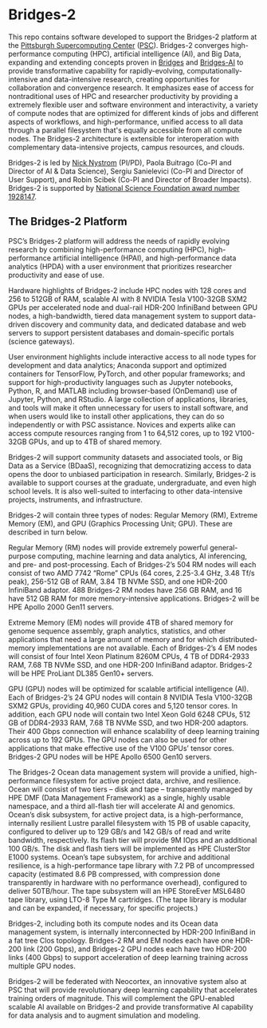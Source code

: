 # Bridges-2
This repo contains software developed to support the Bridges-2 platform at the [Pittsburgh Supercomputing Center](https://psc.edu) ([PSC](https://psc.edu)).
Bridges-2 converges high-performance computing (HPC), artificial intelligence (AI), and Big Data, expanding and extending concepts proven in [Bridges](https://psc.edu/resources/computing/bridges) and [Bridges-AI](https://psc.edu/bridges-ai-early-user-guide) to provide transformative capability for rapidly-evolving, computationally-intensive and data-intensive research, creating opportunities for collaboration and convergence research.
It emphasizes ease of access for nontraditional uses of HPC and researcher productivity by providing a extremely flexible user and software environment and interactivity, a variety of compute nodes that are optimized for different kinds of jobs and different aspects of workflows, and high-performance, unified access to all data through a parallel filesystem that's equally accessible from all compute nodes.
The Bridges-2 architecture is extensible for interoperation with complementary data-intensive projects, campus resources, and clouds.

Bridges-2 is led by [Nick Nystrom](mailto:nystrom@psc.edu) (PI/PD), Paola Buitrago (Co-PI and Director of AI & Data Science), Sergiu Sanielevici (Co-PI and Director of User Support), and Robin Scibek (Co-PI and Director of Broader Impacts). Bridges-2 is supported by [National Science Foundation award number 1928147](https://www.nsf.gov/awardsearch/showAward?AWD_ID=1928147).

## The Bridges-2 Platform

PSC’s Bridges-2 platform will address the needs of rapidly evolving research by combining high-performance computing (HPC), high-performance artificial intelligence (HPAI), and high-performance data analytics (HPDA) with a user environment that prioritizes researcher productivity and ease of use.

Hardware highlights of Bridges-2 include HPC nodes with 128 cores and 256 to 512GB of RAM, scalable AI with 8 NVIDIA Tesla V100-32GB SXM2 GPUs per accelerated node and dual-rail HDR-200 InfiniBand between GPU nodes, a high-bandwidth, tiered data management system to support data-driven discovery and community data, and dedicated database and web servers to support persistent databases and domain-specific portals (science gateways).

User environment highlights include interactive access to all node types for development and data analytics; Anaconda support and optimized containers for TensorFlow, PyTorch, and other popular frameworks; and support for high-productivity languages such as Jupyter notebooks, Python, R, and MATLAB including browser-based (OnDemand) use of Jupyter, Python, and RStudio. A large collection of applications, libraries, and tools will make it often unnecessary for users to install software, and when users would like to install other applications, they can do so independently or with PSC assistance. Novices and experts alike can access compute resources ranging from 1 to 64,512 cores, up to 192 V100-32GB GPUs, and up to 4TB of shared memory.

Bridges-2 will support community datasets and associated tools, or Big Data as a Service (BDaaS), recognizing that democratizing access to data opens the door to unbiased participation in research. Similarly, Bridges-2 is available to support courses at the graduate, undergraduate, and even high school levels. It is also well-suited to interfacing to other data-intensive projects, instruments, and infrastructure.

Bridges-2 will contain three types of nodes: Regular Memory (RM), Extreme Memory (EM), and GPU (Graphics Processing Unit; GPU). These are described in turn below.

Regular Memory (RM) nodes will provide extremely powerful general-purpose computing, machine learning and data analytics, AI inferencing, and pre- and post-processing. Each of Bridges-2’s 504 RM nodes will each consist of two AMD 7742 “Rome” CPUs (64 cores, 2.25-3.4 GHz, 3.48 Tf/s peak), 256-512 GB of RAM, 3.84 TB NVMe SSD, and one HDR-200 InfiniBand adaptor. 488 Bridges-2 RM nodes have 256 GB RAM, and 16 have 512 GB RAM for more memory-intensive applications. Bridges-2 will be HPE Apollo 2000 Gen11 servers.

Extreme Memory (EM) nodes will provide 4TB of shared memory for genome sequence assembly, graph analytics, statistics, and other applications that need a large amount of memory and for which distributed-memory implementations are not available. Each of Bridges-2’s 4 EM nodes will consist of four Intel Xeon Platinum 8260M CPUs, 4 TB of DDR4-2933 RAM, 7.68 TB NVMe SSD, and one HDR-200 InfiniBand adaptor. Bridges-2 will be HPE ProLiant DL385 Gen10+ servers.

GPU (GPU) nodes will be optimized for scalable artificial intelligence (AI). Each of Bridges-2’s 24 GPU nodes will contain 8 NVIDIA Tesla V100-32GB SXM2 GPUs, providing 40,960 CUDA cores and 5,120 tensor cores. In addition, each GPU node will contain two Intel Xeon Gold 6248 CPUs, 512 GB of DDR4-2933 RAM, 7.68 TB NVMe SSD, and two HDR-200 adaptors. Their 400 Gbps connection will enhance scalability of deep learning training across up to 192 GPUs. The GPU nodes can also be used for other applications that make effective use of the V100 GPUs’ tensor cores. Bridges-2 GPU nodes will be HPE Apollo 6500 Gen10 servers.

The Bridges-2 Ocean data management system will provide a unified, high-performance filesystem for active project data, archive, and resilience. Ocean will consist of two tiers – disk and tape – transparently managed by HPE DMF (Data Management Framework) as a single, highly usable namespace, and a third all-flash tier will accelerate AI and genomics. Ocean’s disk subsystem, for active project data, is a high-performance, internally resilient Lustre parallel filesystem with 15 PB of usable capacity, configured to deliver up to 129 GB/s and 142 GB/s of read and write bandwidth, respectively. Its flash tier will provide 9M IOps and an additional 100 GB/s. The disk and flash tiers will be implemented as HPE ClusterStor E1000 systems. Ocean’s tape subsystem, for archive and additional resilience, is a high-performance tape library with 7.2 PB of uncompressed capacity (estimated 8.6 PB compressed, with compression done transparently in hardware with no performance overhead), configured to deliver 50TB/hour. The tape subsystem will an HPE StoreEver MSL6480 tape library, using LTO-8 Type M cartridges. (The tape library is modular and can be expanded, if necessary, for specific projects.)

Bridges-2, including both its compute nodes and its Ocean data management system, is internally interconnected by HDR-200 InfiniBand in a fat tree Clos topology. Bridges-2 RM and EM nodes each have one HDR-200 link (200 Gbps), and Bridges-2 GPU nodes each have two HDR-200 links (400 Gbps) to support acceleration of deep learning training across multiple GPU nodes.

Bridges-2 will be federated with Neocortex, an innovative system also at PSC that will provide revolutionary deep learning capability that accelerates training orders of magnitude. This will complement the GPU-enabled scalable AI available on Bridges-2 and provide transformative AI capability for data analysis and to augment simulation and modeling.


